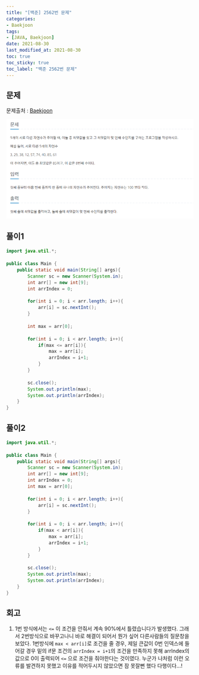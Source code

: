 ```yaml
---
title: "[백준] 2562번 문제"
categories:
- Baekjoon
tags: 
- [JAVA, Baekjoon]
date: 2021-08-30
last_modified_at: 2021-08-30
toc: true
toc_sticky: true
toc_label: "백준 2562번 문제"
---
```


## 문제

문제출처 : [Baekjoon][Baekjoon]

[Baekjoon]: https://www.acmicpc.net/problem/2562

![img](/image/bj_2562.PNG)

## 풀이1
```java
import java.util.*;

public class Main {
    public static void main(String[] args){
        Scanner sc = new Scanner(System.in);
        int arr[] = new int[9];
        int arrIndex = 0;

        for(int i = 0; i < arr.length; i++){
            arr[i] = sc.nextInt();
        }

        int max = arr[0];

        for(int i = 0; i < arr.length; i++){
            if(max <= arr[i]){
                max = arr[i];
                arrIndex = i+1;
            }
        }

        sc.close();
        System.out.println(max);
        System.out.println(arrIndex);
    }
}
```

## 풀이2
```java
import java.util.*;

public class Main {
    public static void main(String[] args){
        Scanner sc = new Scanner(System.in);
        int arr[] = new int[9];
        int arrIndex = 0;
        int max = arr[0];

        for(int i = 0; i < arr.length; i++){
            arr[i] = sc.nextInt();
        }

        for(int i = 0; i < arr.length; i++){
            if(max < arr[i]){
                max = arr[i];
                arrIndex = i+1;
            }
        }

        sc.close();
        System.out.println(max);
        System.out.println(arrIndex);
    }
}
```

## 회고

1. 1번 방식에서는 `<=` 이 조건을 안줘서 계속 90%에서 틀렸습니다가 발생했다. 그래서 2번방식으로 바꾸고나니 바로 해결이 되어서 뭔가 싶어 다른사람들의 질문창을 보았다. 1번방식에 `max < arr[i]`로 조건을 줄 경우, 제일 큰값이 0번 인덱스에 들어갈 경우 밑의 if문 조건의 `arrIndex = i+1`의 조건을 만족하지 못해 arrIndex의 값으로 0이 출력되어 `<=` 으로 조건을 줘야한다는 것이였다. 누군가 나처럼 이런 오류를 발견하지 못했고 이유를 적어두시지 않았으면 잠 못잘뻔 했다 다행이다...!